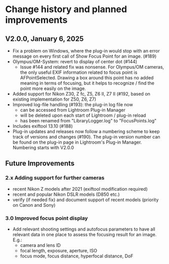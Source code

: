 Change history and planned improvements
=======


## V2.0.0, January 6, 2025
* Fix a problem on Windows, where the plug-in would stop with an error message on every first call of Show Focus Point for an image. (#189)
* Olympus/OM-System: revert to display of center dot (#144) 
  * Issue #144 and related fix was nonsense. For Olympus/OM cameras, the only useful EXIF information related to focus point is AFPointSelected. Drawing a box around this point has no added meaning in terms of focusing, but it helps to recognize / find the point more easily on the image.
* Added support for Nikon Z30, Z fc, Z5, Z6 II, Z7 II (#192, based on existing  implementation for Z50, Z6, Z7)
* Improved log-file handling (#193): the plug-in log file now  
  * can be accessed from Lightroom Plug-in Manager 
  * will be deleted upon each start of Lightroom / plug-in reload
  * has been renamed from "LibraryLogger.log" to "FocusPoints.log" 
* Includes exiftool 13.10 (#188)
* Plug-in updates and releases now follow a numbering scheme to keep track of versions and changes (#190). The plug-in version number can be found on the plug-in page in Lightroom's Plug-in Manager. Numbering starts with V2.0.0


Future Improvements
--------

### 2.x Adding support for further cameras
* recent Nikon Z models after 2021 (exiftool modification required)
* recent and popular Nikon DSLR models (D850 etc.)
* verify (if needed fix) and document support of recent models (priority on Canon and Sony)  
   
### 3.0 Improved focus point display
* Add relevant shooting settings and autofocus parameters to have all relevant data in one place to assess the focusing result for an image. E.g.:
  * camera and lens ID
  * focal length, exposure, aperture, ISO
  * focus mode, focus distance, hyperfocal distance, DoF
  
